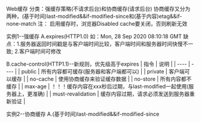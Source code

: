 Web缓存
分类：强缓存策略(不请求后台)和协商缓存(请求后台)
协商缓存又分为两种，(基于时间)last-modified&&if-modified-since和(基于内容)etag&&if-none-match
注： 启用缓存时，浏览器Disabled cache要关闭，否则刷新无效

实例1--强缓存
A.expires(HTTP1.0) 如：Mon, 28 Sep 2020 08:10:18 GMT
缺点：1.服务器返回时间戳是与客户端时间比较，客户端时间和服务器时间快慢不一致; 2.客户端时间可修改

B.cache-control(HTTP1.1)--新规则，优先级高于expires
|  指令              | 说明                                                             |
|  ----             | ----                                                            |
| public            | 所有内容都可缓存(服务器和客户端都可以)                                |
| private           | 客户端可以缓存                                                    |
| no-cache          | 使用协商缓存来验证缓存数据                                          |
| no-store          | 所有内容都不缓存                                                  |
| max-age           | ！！！缓存内容在xxx秒后过期，与last-modified一起使用(服务器上，更准确)  |
| must-revalidation | 缓存内容过期，请求必须发送到服务器重新验证                             |

实例2--协商缓存
A.(基于时间)last-modified&&if-modified-since



